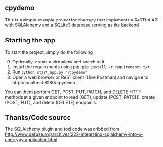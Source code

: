 ## cpydemo

This is a simple example project for cherrypy that implements a ReSTful API
with SQLAlchemy and a SQLite3 database serving as the backend

## Starting the app

To start the project, simply do the following:

0. Optionally, create a virtualenv and switch to it.
1. Install the requirements using pip: `pip install -r requirements.txt`
2. Run `python start_app.py "/cpydemo"`
3. Open a web browser or ReST client (I like Postman) and navigate to
http://localhost:8080/cpydemo

You can them perform GET, POST, PUT, PATCH, and DELETE HTTP methods at a given
endpoint to read (GET), update (POST, PATCH), create (POST, PUT), and
delete (DELETE) endpoints.

## Thanks/Code source
The SQLAlchemy plugin and tool code was cribbed from
http://www.defuze.org/archives/222-integrating-sqlalchemy-into-a-cherrypy-application.html